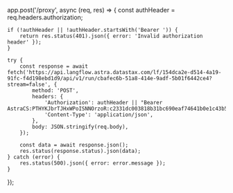 app.post('/proxy', async (req, res) => {
    const authHeader = req.headers.authorization;
    
    if (!authHeader || !authHeader.startsWith('Bearer ')) {
        return res.status(401).json({ error: 'Invalid authorization header' });
    }

    try {
        const response = await fetch('https://api.langflow.astra.datastax.com/lf/154dca2e-d514-4a19-91fc-f4d198ebd1d9/api/v1/run/cbafec6b-51a8-414e-9adf-5b01f6442ce4?stream=false', {
            method: 'POST',
            headers: {
                'Authorization': authHeader || "Bearer AstraCS:PTHYKJbrTJHxWPoISNNOrzoR:c2331dc003818b31bc690eaf74641b0e1c43b5c201a1b4a36d066c239d48975f",
                'Content-Type': 'application/json',
            },
            body: JSON.stringify(req.body),
        });
        
        const data = await response.json();
        res.status(response.status).json(data);
    } catch (error) {
        res.status(500).json({ error: error.message });
    }
});
